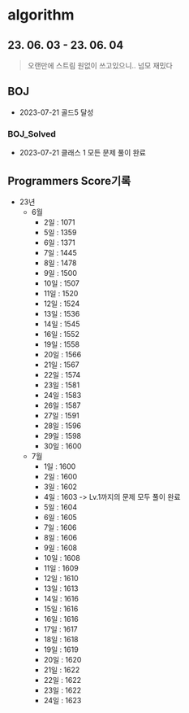 # algorithm

## 23. 06. 03 - 23. 06. 04
> 오랜만에 스트림 원없이 쓰고있으니.. 넘모 재밌다

## BOJ
- 2023-07-21 골드5 달성

### BOJ_Solved
- 2023-07-21 클래스 1 모든 문제 풀이 완료

## Programmers Score기록
- 23년 
  - 6월
    - 2일 : 1071
    - 5일 : 1359
    - 6일 : 1371
    - 7일 : 1445
    - 8일 : 1478
    - 9일 : 1500
    - 10일 : 1507
    - 11일 : 1520
    - 12일 : 1524
    - 13일 : 1536
    - 14일 : 1545
    - 16일 : 1552
    - 19일 : 1558
    - 20일 : 1566
    - 21일 : 1567
    - 22일 : 1574
    - 23일 : 1581
    - 24일 : 1583
    - 26일 : 1587
    - 27일 : 1591
    - 28일 : 1596
    - 29일 : 1598
    - 30일 : 1600
  - 7월
    - 1일 : 1600
    - 2일 : 1600
    - 3일 : 1602
    - 4일 : 1603 -> Lv.1까지의 문제 모두 풀이 완료
    - 5일 : 1604
    - 6일 : 1605
    - 7일 : 1606
    - 8일 : 1606
    - 9일 : 1608
    - 10일 : 1608
    - 11일 : 1609
    - 12일 : 1610
    - 13일 : 1613
    - 14일 : 1616
    - 15일 : 1616
    - 16일 : 1616
    - 17일 : 1617
    - 18일 : 1618
    - 19일 : 1619
    - 20일 : 1620
    - 21일 : 1622
    - 22일 : 1622
    - 23일 : 1622
    - 24일 : 1623
